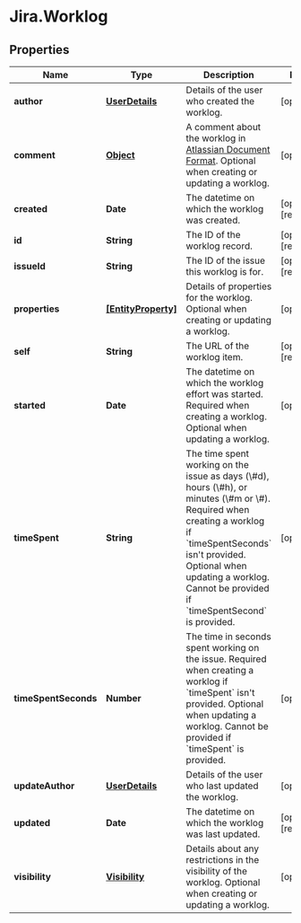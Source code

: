 # Jira.Worklog

## Properties

Name | Type | Description | Notes
------------ | ------------- | ------------- | -------------
**author** | [**UserDetails**](UserDetails.md) | Details of the user who created the worklog. | [optional] 
**comment** | [**Object**](.md) | A comment about the worklog in [Atlassian Document Format](https://developer.atlassian.com/cloud/jira/platform/apis/document/structure/). Optional when creating or updating a worklog. | [optional] 
**created** | **Date** | The datetime on which the worklog was created. | [optional] [readonly] 
**id** | **String** | The ID of the worklog record. | [optional] [readonly] 
**issueId** | **String** | The ID of the issue this worklog is for. | [optional] [readonly] 
**properties** | [**[EntityProperty]**](EntityProperty.md) | Details of properties for the worklog. Optional when creating or updating a worklog. | [optional] 
**self** | **String** | The URL of the worklog item. | [optional] [readonly] 
**started** | **Date** | The datetime on which the worklog effort was started. Required when creating a worklog. Optional when updating a worklog. | [optional] 
**timeSpent** | **String** | The time spent working on the issue as days (\\#d), hours (\\#h), or minutes (\\#m or \\#). Required when creating a worklog if &#x60;timeSpentSeconds&#x60; isn&#39;t provided. Optional when updating a worklog. Cannot be provided if &#x60;timeSpentSecond&#x60; is provided. | [optional] 
**timeSpentSeconds** | **Number** | The time in seconds spent working on the issue. Required when creating a worklog if &#x60;timeSpent&#x60; isn&#39;t provided. Optional when updating a worklog. Cannot be provided if &#x60;timeSpent&#x60; is provided. | [optional] 
**updateAuthor** | [**UserDetails**](UserDetails.md) | Details of the user who last updated the worklog. | [optional] 
**updated** | **Date** | The datetime on which the worklog was last updated. | [optional] [readonly] 
**visibility** | [**Visibility**](Visibility.md) | Details about any restrictions in the visibility of the worklog. Optional when creating or updating a worklog. | [optional] 


